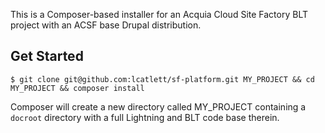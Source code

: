 This is a Composer-based installer for an Acquia Cloud Site Factory BLT project with an ACSF base Drupal distribution.

## Get Started
```
$ git clone git@github.com:lcatlett/sf-platform.git MY_PROJECT && cd MY_PROJECT && composer install
```
Composer will create a new directory called MY_PROJECT containing a `docroot` directory with a full Lightning and BLT code base therein.